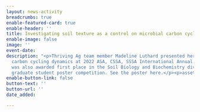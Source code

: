 ```yaml
---
layout: news-activity
breadcrumbs: true
enable-featured-card: true
enable-header: ''
title: Investigating soil texture as a control on microbial carbon cycling
enable-image: false
image: ''
event-date: 
description: "<p>Thriving Ag team member Madeline Luthard presented her work on microbial
  carbon cycling dynamics at 2022 ASA, CSSA, SSSA International Annual Meeting. She
  was also awarded first place in the Soil Biology and Biochemistry division for the
  graduate student poster competition. See the poster here.</p><p>assets/img/rsz_luthard<em>sssa_poster_final_4nov2022-min_1-1.jpg</em></p>"
enable-button-link: false
button-text: ''
button-url: ''
date_added: 

---
```

